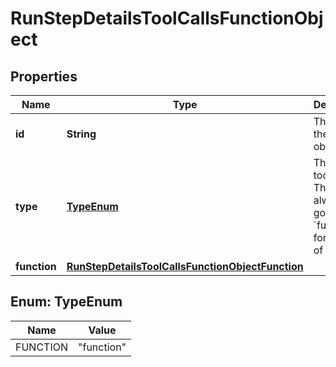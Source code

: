 

# RunStepDetailsToolCallsFunctionObject


## Properties

| Name | Type | Description | Notes |
|------------ | ------------- | ------------- | -------------|
|**id** | **String** | The ID of the tool call object. |  |
|**type** | [**TypeEnum**](#TypeEnum) | The type of tool call. This is always going to be &#x60;function&#x60; for this type of tool call. |  |
|**function** | [**RunStepDetailsToolCallsFunctionObjectFunction**](RunStepDetailsToolCallsFunctionObjectFunction.md) |  |  |



## Enum: TypeEnum

| Name | Value |
|---- | -----|
| FUNCTION | &quot;function&quot; |



